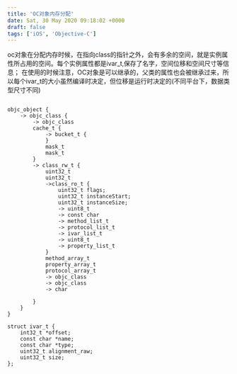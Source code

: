 ```yaml
---
title: 'OC对象内存分配'
date: Sat, 30 May 2020 09:18:02 +0000
draft: false
tags: ['iOS', 'Objective-C']
---
```


oc对象在分配内存时候，在指向class的指针之外，会有多余的空间，就是实例属性所占用的空间。每个实例属性都是ivar\_t,保存了名字，空间位移和空间尺寸等信息； 在使用的时候注意，OC对象是可以继承的，父类的属性也会被继承过来，所以每个ivar\_t的大小虽然编译时决定，但位移是运行时决定的(不同平台下，数据类型尺寸不同)

```

objc_object {
    -> objc_class {
        -> objc_class
        cache_t {
            -> bucket_t {
            }
            mask_t          
            mask_t
        }
        -> class_rw_t {
            uint32_t            
            uint32_t
            ->class_ro_t {
                uint32_t flags;
                uint32_t instanceStart;
                uint32_t instanceSize;
                -> uint8_t
                -> const char
                -> method_list_t
                -> protocol_list_t
                -> ivar_list_t
                -> uint8_t
                -> property_list_t
            }           
            method_array_t
            property_array_t
            protocol_array_t
            -> objc_class
            -> objc_class       
            -> char 

        }
    }
}

struct ivar_t {
    int32_t *offset;
    const char *name;
    const char *type;
    uint32_t alignment_raw;
    uint32_t size;
}; 

```

